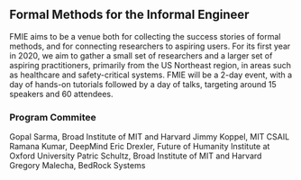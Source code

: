 ## Formal Methods for the Informal Engineer
FMIE aims to be a venue both for collecting the success stories of formal methods, and for connecting researchers to aspiring users. For its first year in 2020, we aim to gather a small set of researchers and a larger set of aspiring practitioners, primarily from the US Northeast region, in areas such as healthcare and safety-critical systems. FMIE will be a 2-day event, with a day of hands-on tutorials followed by a day of talks, targeting around 15 speakers and 60 attendees.

### Program Commitee
Gopal Sarma, Broad Institute of MIT and Harvard
Jimmy Koppel, MIT CSAIL
Ramana Kumar, DeepMind
Eric Drexler, Future of Humanity Institute at Oxford University
Patric Schultz, Broad Institute of MIT and Harvard
Gregory Malecha, BedRock Systems
